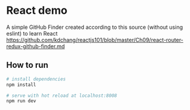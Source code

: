 React demo
==========
A simple GitHub Finder created according to this source (without using eslint) to learn React
https://github.com/kdchang/reactjs101/blob/master/Ch09/react-router-redux-github-finder.md


## How to run

``` bash
# install dependencies
npm install

# serve with hot reload at localhost:8008
npm run dev
```



